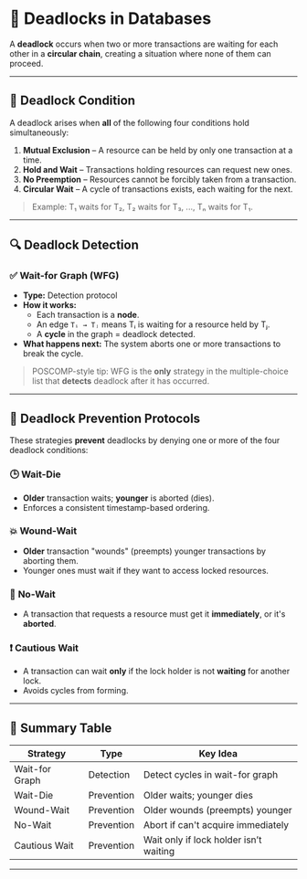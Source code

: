 <!-- File: databases/deadlock.md -->

# 🛑 Deadlocks in Databases

A **deadlock** occurs when two or more transactions are waiting for each other in a **circular chain**, creating a situation where none of them can proceed.

---

## 🔁 Deadlock Condition

A deadlock arises when **all** of the following four conditions hold simultaneously:

1. **Mutual Exclusion** – A resource can be held by only one transaction at a time.
2. **Hold and Wait** – Transactions holding resources can request new ones.
3. **No Preemption** – Resources cannot be forcibly taken from a transaction.
4. **Circular Wait** – A cycle of transactions exists, each waiting for the next.

> Example: T₁ waits for T₂, T₂ waits for T₃, ..., Tₙ waits for T₁.

---

## 🔍 Deadlock Detection

### ✅ **Wait-for Graph (WFG)**

- **Type:** Detection protocol
- **How it works:**  
  - Each transaction is a **node**.  
  - An edge `Tᵢ → Tⱼ` means Tᵢ is waiting for a resource held by Tⱼ.  
  - A **cycle** in the graph = deadlock detected.
- **What happens next:** The system aborts one or more transactions to break the cycle.

> POSCOMP-style tip: WFG is the **only** strategy in the multiple-choice list that **detects** deadlock after it has occurred.

---

## 🚫 Deadlock Prevention Protocols

These strategies **prevent** deadlocks by denying one or more of the four deadlock conditions:

### 🕒 **Wait-Die**

- **Older** transaction waits; **younger** is aborted (dies).
- Enforces a consistent timestamp-based ordering.

### 💥 **Wound-Wait**

- **Older** transaction "wounds" (preempts) younger transactions by aborting them.
- Younger ones must wait if they want to access locked resources.

### 🚷 **No-Wait**

- A transaction that requests a resource must get it **immediately**, or it's **aborted**.

### ❗ **Cautious Wait**

- A transaction can wait **only** if the lock holder is not **waiting** for another lock.
- Avoids cycles from forming.

---

## 🧠 Summary Table

| Strategy        | Type       | Key Idea                             |
|-----------------|------------|--------------------------------------|
| Wait-for Graph  | Detection  | Detect cycles in wait-for graph      |
| Wait-Die        | Prevention | Older waits; younger dies            |
| Wound-Wait      | Prevention | Older wounds (preempts) younger      |
| No-Wait         | Prevention | Abort if can't acquire immediately   |
| Cautious Wait   | Prevention | Wait only if lock holder isn’t waiting |

---
